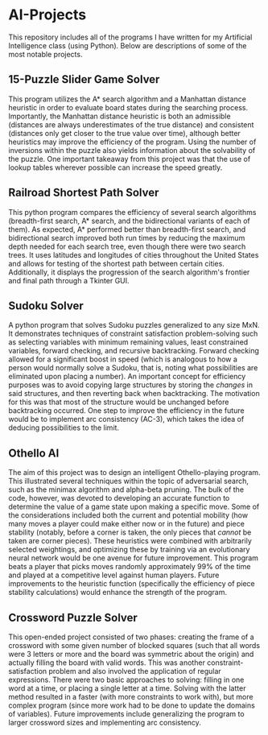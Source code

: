 # AI-Projects
This repository includes all of the programs I have written for my Artificial Intelligence class (using Python). Below are descriptions of some of the most notable projects.

## 15-Puzzle Slider Game Solver
This program utilizes the A* search algorithm and a Manhattan distance heuristic in order to evaluate board states during the searching process. Importantly, the Manhattan distance heuristic is both an admissible (distances are always underestimates of the true distance) and consistent (distances only get closer to the true value over time), although better heuristics may improve the efficiency of the program. Using the number of inversions within the puzzle also yields information about the solvability of the puzzle. One important takeaway from this project was that the use of lookup tables wherever possible can increase the speed greatly.

## Railroad Shortest Path Solver
This python program compares the efficiency of several search algorithms (breadth-first search, A* search, and the bidirectional variants of each of them). As expected, A* performed better than breadth-first search, and bidirectional search improved both run times by reducing the maximum depth needed for each search tree, even though there were two search trees. It uses latitudes and longitudes of cities throughout the United States and allows for testing of the shortest path between certain cities. Additionally, it displays the progression of the search algorithm's frontier and final path through a Tkinter GUI.

## Sudoku Solver
A python program that solves Sudoku puzzles generalized to any size MxN. It demonstrates techniques of constraint satisfaction problem-solving such as selecting variables with minimum remaining values, least constrained variables, forward checking, and recursive backtracking. Forward checking allowed for a significant boost in speed (which is analogous to how a person would normally solve a Sudoku, that is, noting what possibilities are eliminated upon placing a number). An important concept for efficiency purposes was to avoid copying large structures by storing the *changes* in said structures, and then reverting back when backtracking. The motivation for this was that most of the structure would be unchanged before backtracking occurred. One step to improve the efficiency in the future would be to implement arc consistency (AC-3), which takes the idea of deducing possibilities to the limit.

## Othello AI
The aim of this project was to design an intelligent Othello-playing program. This illustrated several techniques within the topic of adversarial search, such as the minimax algorithm and alpha-beta pruning. The bulk of the code, however, was devoted to developing an accurate function to determine the value of a game state upon making a specific move. Some of the considerations included both the current and potential mobility (how many moves a player could make either now or in the future) and piece stability (notably, before a corner is taken, the only pieces that *cannot* be taken are corner pieces). These heuristics were combined with arbitrarily selected weightings, and optimizing these by training via an evolutionary neural network would be one avenue for future improvement. This program beats a player that picks moves randomly approximately 99% of the time and played at a competitive level against human players. Future improvements to the heuristic function (specifically the efficiency of piece stability calculations) would enhance the strength of the program.

## Crossword Puzzle Solver
This open-ended project consisted of two phases: creating the frame of a crossword with some given number of blocked squares (such that all words were 3 letters or more and the board was symmetric about the origin) and actually filling the board with valid words. This was another constraint-satisfaction problem and also involved the application of regular expressions. There were two basic approaches to solving: filling in one word at a time, or placing a single letter at a time. Solving with the latter method resulted in a faster (with more constraints to work with), but more complex program (since more work had to be done to update the domains of variables). Future improvements include generalizing the program to larger crossword sizes and implementing arc consistency.
